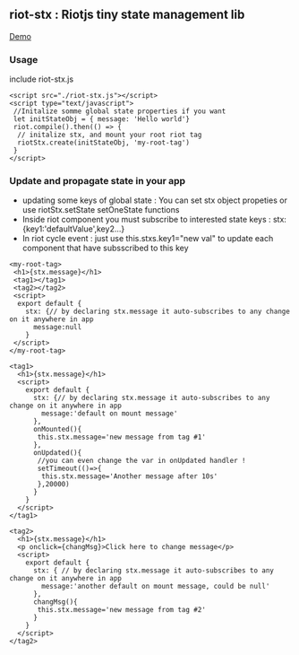 ## riot-stx : Riotjs tiny state management lib

[Demo](https://plnkr.co/edit/nrU5XDKApGZZd7fb?preview)

### Usage
include riot-stx.js 
```shell
<script src="./riot-stx.js"></script>
<script type="text/javascript">
 //Initalize somme global state properties if you want
 let initStateObj = { message: 'Hello world'}
 riot.compile().then(() => {
  // initalize stx, and mount your root riot tag 
  riotStx.create(initStateObj, 'my-root-tag')
 }
</script>
```

### Update and propagate state in your app
- updating some keys of global state : You can set stx object propeties or use riotStx.setState setOneState functions
- Inside riot component you must subscribe to interested state keys : stx:{key1:'defaultValue',key2...}
- In riot cycle event : just use this.stxs.key1="new val" to update each component that have subsscribed to this key

```shell
<my-root-tag>
 <h1>{stx.message}</h1>
 <tag1></tag1>
 <tag2></tag2>
 <script>
  export default {
    stx: {// by declaring stx.message it auto-subscribes to any change on it anywhere in app
      message:null
    }
 </script>
</my-root-tag>
```

```shell
<tag1>
  <h1>{stx.message}</h1>
  <script>
    export default {
      stx: {// by declaring stx.message it auto-subscribes to any change on it anywhere in app
        message:'default on mount message'
      },
      onMounted(){
       this.stx.message='new message from tag #1'
      },
      onUpdated(){
       //you can even change the var in onUpdated handler !
       setTimeout(()=>{
        this.stx.message='Another message after 10s'
       },20000)
      }
    }
  </script>
</tag1>
```

```shell
<tag2>
  <h1>{stx.message}</h1>
  <p onclick={changMsg}>Click here to change message</p>
  <script>
    export default {
      stx: { // by declaring stx.message it auto-subscribes to any change on it anywhere in app
        message:'another default on mount message, could be null'
      },
      changMsg(){
       this.stx.message='new message from tag #2'
      }
    }
  </script>
</tag2>
```

